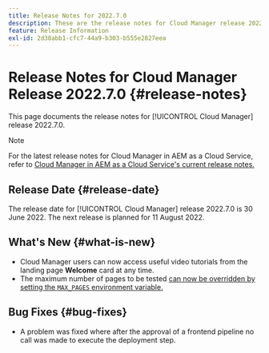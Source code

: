 ```yaml
---
title: Release Notes for 2022.7.0
description: These are the release notes for Cloud Manager release 2022.7.0.
feature: Release Information
exl-id: 2d38abb1-cfc7-44a9-b303-b555e2827eea
---
```


# Release Notes for Cloud Manager Release 2022.7.0 {#release-notes}

This page documents the release notes for [!UICONTROL Cloud Manager] release 2022.7.0.

>[!NOTE]
>
>For the latest release notes for Cloud Manager in AEM as a Cloud Service, refer to [Cloud Manager in AEM as a Cloud Service's current release notes.](https://experienceleague.adobe.com/docs/experience-manager-cloud-service/content/implementing/using-cloud-manager/release-notes-cloud-manager/release-notes-cm-current.html)

## Release Date {#release-date}

The release date for [!UICONTROL Cloud Manager] release 2022.7.0 is 30 June 2022. The next release is planned for 11 August 2022.

## What's New {#what-is-new}

* Cloud Manager users can now access useful video tutorials from the landing page **Welcome** card at any time.
* The maximum number of pages to be tested [can now be overridden by setting the `MAX_PAGES` environment variable.](/help/using/code-quality-testing.md#crawler)

## Bug Fixes {#bug-fixes}

* A problem was fixed where after the approval of a frontend pipeline no call was made to execute the deployment step.
